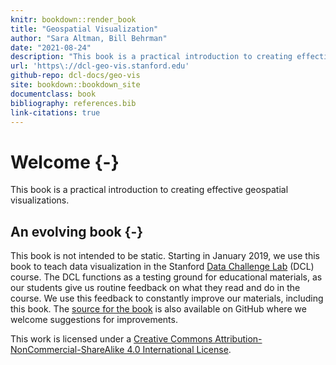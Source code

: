 ```yaml
---
knitr: bookdown::render_book
title: "Geospatial Visualization"
author: "Sara Altman, Bill Behrman"
date: "2021-08-24"
description: "This book is a practical introduction to creating effective geospatial visualizations."
url: 'https\://dcl-geo-vis.stanford.edu'
github-repo: dcl-docs/geo-vis
site: bookdown::bookdown_site
documentclass: book
bibliography: references.bib
link-citations: true
---
```


# Welcome {-}

This book is a practical introduction to creating effective geospatial visualizations.

## An evolving book {-}

This book is not intended to be static. Starting in January 2019, we use this book to teach data visualization in the Stanford [Data Challenge Lab](https://datalab.stanford.edu/challenge-lab) (DCL) course. The DCL functions as a testing ground for educational materials, as our students give us routine feedback on what they read and do in the course. We use this feedback to constantly improve our materials, including this book. The [source for the book](https://github.com/dcl-docs/geo-vis) is also available on GitHub where we welcome suggestions for improvements.

This work is licensed under a [Creative Commons Attribution-NonCommercial-ShareAlike 4.0 International License](http://creativecommons.org/licenses/by-nc-sa/4.0/). 
